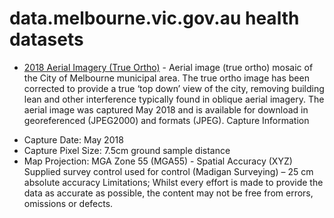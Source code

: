 # data.melbourne.vic.gov.au health datasets
* [2018 Aerial Imagery (True Ortho)](https://data.melbourne.vic.gov.au/d/qa5h-sfgh) - Aerial image (true ortho) mosaic of the City of Melbourne municipal area. The true ortho image has been corrected to provide a true ‘top down’ view of the city, removing building lean and other interference typically found in oblique aerial imagery.
The aerial image was captured May 2018 and is available for download in georeferenced (JPEG2000) and formats (JPEG). Capture Information
-	Capture Date: May 2018
-	Capture Pixel Size: 7.5cm ground sample distance
-	Map Projection: MGA Zone 55 (MGA55) -	Spatial Accuracy (XYZ) Supplied survey control used for control (Madigan Surveying) – 25 cm absolute accuracy Limitations; Whilst every effort is made to provide the data as accurate as possible, the content may not be free from errors, omissions or defects.
